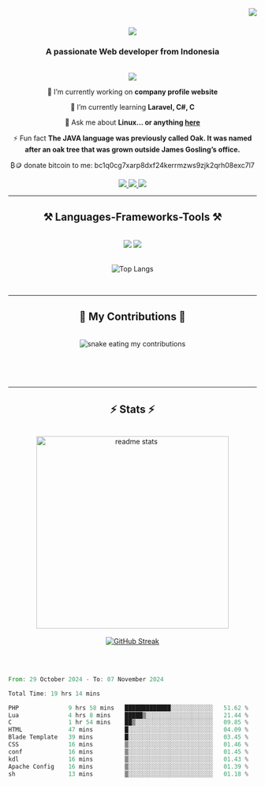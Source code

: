 <img align="right" src="https://visitor-badge.laobi.icu/badge?page_id=fauzymadani.fauzymadani" />


<h1 align="center">
    <img src="https://readme-typing-svg.herokuapp.com/?font=Righteous&size=35&center=true&vCenter=true&width=500&height=70&duration=4000&lines=Hi+There!+👋;+I'm+Fauzy+Madani!;" />
</h1>

<h3 align="center">A passionate Web developer from Indonesia</h3>

<br/>

<div align="center">
<img align="center" src="https://github.com/user-attachments/assets/cdce2f10-ab10-4c35-910a-ef324cade967"></img>
 
 🔭 I’m currently working on **company profile website**
 
 🌱 I’m currently learning **Laravel, C#, C**

💬 Ask me about **Linux... or anything [here](https://github.com/fauzymadani/fauzymadani/issues)**

⚡ Fun fact **The JAVA language was previously called Oak. It was named after an oak tree that was grown outside James Gosling’s office.**

₿🪙 donate bitcoin to me: bc1q0cg7xarp8dxf24kerrmzws9zjk2qrh08exc7l7

 </div>
 
<div align="center"> 
  <a href="mailto:keperluansekolahfauzy@gmail.com">
    <img src="https://img.shields.io/badge/Gmail-333333?style=for-the-badge&logo=gmail&logoColor=red" />
  </a>
  <!-- add more badges-->
  <a href="https://fauzymadani.infinityfreeapp.com" target="_blank">
     <img src="https://img.shields.io/badge/Portfolio-FF5722?style=for-the-badge&logo=todoist&logoColor=white" target="_blank" /> <!-- sqlite, safari, google-chrome are other good icon options -->
  </a>
    <a href="fauzy_0x0A48BF3C_public.gpg" target="_blank">
        <img src="https://img.shields.io/badge/PGP%20Key-0x0A48BF3C-2b2b2b?logo=gnupg&color=white" />
    </a>
</div>

 <hr/>
 
<h2 align="center">⚒️ Languages-Frameworks-Tools ⚒️</h2>
<br/>
<div align="center">
    <img src="https://skillicons.dev/icons?i=react,bootstrap,cs,html,css,vscode,figma,tailwind,git,debian,dotnet,docker" />
    <img src="https://skillicons.dev/icons?i=nodejs,python,javascript,github,laravel,linux,lua,c,java,neovim,mysql,php" /><br>
    <br/>
    
![Top Langs](https://github-readme-stats.vercel.app/api/top-langs/?username=fauzymadani&layout=compact&theme=react)
</div>

<br/>
<hr/>
<div align="center">
  <h2>🐍 My Contributions 🐍</h2>
  <br>
  <img alt="snake eating my contributions" src="https://raw.githubusercontent.com/fauzymadani/fauzymadani/output/github-contribution-grid-snake-dark.svg" />
  
  <br/><br/><br/>
</div>

<hr/>

<h2 align="center">⚡ Stats ⚡</h2>
<br>
<div align=center>
  
  <img align="center" width=390 src="https://github-readme-stats.vercel.app/api?username=fauzymadani&count_private=true&show_icons=true&theme=react&rank_icon=github&border_radius=10" alt="readme stats" />
  <br/>
  <br/>
<a href="https://git.io/streak-stats"><img src="https://streak-stats.demolab.com?user=fauzymadani&theme=tokyonight&card_width=497" alt="GitHub Streak" /></a>


  
</div>

<br/><br/>

<!--START_SECTION:waka-->

```rust
From: 29 October 2024 - To: 07 November 2024

Total Time: 19 hrs 14 mins

PHP              9 hrs 58 mins   █████████████░░░░░░░░░░░░   51.62 %
Lua              4 hrs 8 mins    █████▒░░░░░░░░░░░░░░░░░░░   21.44 %
C                1 hr 54 mins    ██▒░░░░░░░░░░░░░░░░░░░░░░   09.85 %
HTML             47 mins         █░░░░░░░░░░░░░░░░░░░░░░░░   04.09 %
Blade Template   39 mins         █░░░░░░░░░░░░░░░░░░░░░░░░   03.45 %
CSS              16 mins         ▒░░░░░░░░░░░░░░░░░░░░░░░░   01.46 %
conf             16 mins         ▒░░░░░░░░░░░░░░░░░░░░░░░░   01.45 %
kdl              16 mins         ▒░░░░░░░░░░░░░░░░░░░░░░░░   01.43 %
Apache Config    16 mins         ▒░░░░░░░░░░░░░░░░░░░░░░░░   01.39 %
sh               13 mins         ▒░░░░░░░░░░░░░░░░░░░░░░░░   01.18 %
```

<!--END_SECTION:waka-->

